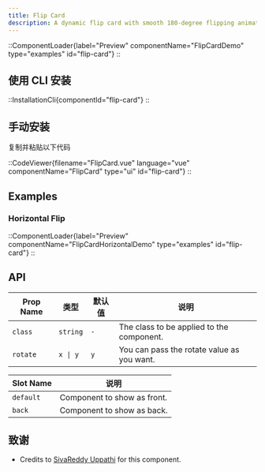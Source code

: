 ```yaml
---
title: Flip Card
description: A dynamic flip card with smooth 180-degree flipping animations along both the X and Y axes, providing an engaging and interactive visual effect.
---
```


::ComponentLoader{label="Preview" componentName="FlipCardDemo" type="examples" id="flip-card"}
::

## 使用 CLI 安装

::InstallationCli{componentId="flip-card"}
::

## 手动安装

复制并粘贴以下代码

::CodeViewer{filename="FlipCard.vue" language="vue" componentName="FlipCard" type="ui" id="flip-card"}
::

## Examples

### Horizontal Flip

::ComponentLoader{label="Preview" componentName="FlipCardHorizontalDemo" type="examples" id="flip-card"}
::

## API

| Prop Name | 类型     | 默认值 | 说明                                       |
| --------- | -------- | ------ | ------------------------------------------ |
| `class`   | `string` | `-`    | The class to be applied to the component.  |
| `rotate`  | `x \| y` | `y`    | You can pass the rotate value as you want. |

| Slot Name | 说明                        |
| --------- | --------------------------- |
| `default` | Component to show as front. |
| `back`    | Component to show as back.  |

## 致谢

- Credits to [SivaReddy Uppathi](https://github.com/sivareddyuppathi) for this component.
